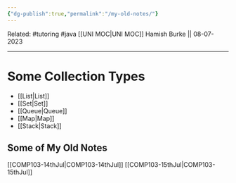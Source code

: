 ```yaml
---
{"dg-publish":true,"permalink":"/my-old-notes/"}
---
```


Related: #tutoring #java 
[[UNI MOC\|UNI MOC]]
Hamish Burke || 08-07-2023
***

# Some Collection Types

- [[List\|List]]
- [[Set\|Set]]
- [[Queue\|Queue]]
- [[Map\|Map]]
- [[Stack\|Stack]]

## Some of My Old Notes

[[COMP103-14thJul\|COMP103-14thJul]] 
[[COMP103-15thJul\|COMP103-15thJul]]

